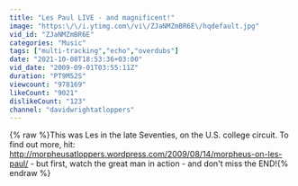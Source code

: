 ```yaml
---
title: "Les Paul LIVE - and magnificent!"
image: "https:\/\/i.ytimg.com\/vi\/ZJaNMZmBR6E\/hqdefault.jpg"
vid_id: "ZJaNMZmBR6E"
categories: "Music"
tags: ["multi-tracking","echo","overdubs"]
date: "2021-10-08T18:53:36+03:00"
vid_date: "2009-09-01T03:55:11Z"
duration: "PT9M52S"
viewcount: "978169"
likeCount: "9021"
dislikeCount: "123"
channel: "davidwrightatloppers"
---
```

{% raw %}This was Les in the late Seventies, on the U.S. college circuit. To find out more, hit: <a rel="nofollow" target="blank" href="http://morpheusatloppers.wordpress.com/2009/08/14/morpheus-on-les-paul/">http://morpheusatloppers.wordpress.com/2009/08/14/morpheus-on-les-paul/</a> - but first, watch the great man in action - and don't miss the END!{% endraw %}
